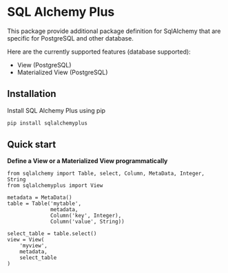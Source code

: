 # SQL Alchemy Plus

This package provide additional package definition for SqlAlchemy
that are specific for PostgreSQL and other database.

Here are the currently supported features (database supported):
* View (PostgreSQL)
* Materialized View (PostgreSQL)


## Installation

Install SQL Alchemy Plus using pip

```bash
pip install sqlalchemyplus
```

## Quick start

**Define a View or a Materialized View programmatically**

```
from sqlalchemy import Table, select, Column, MetaData, Integer, String
from sqlalchemyplus import View

metadata = MetaData()
table = Table('mytable',
              metadata,
              Column('key', Integer),
              Column('value', String))

select_table = table.select()
view = View(
    'myview',
    metadata,
    select_table
)

```
